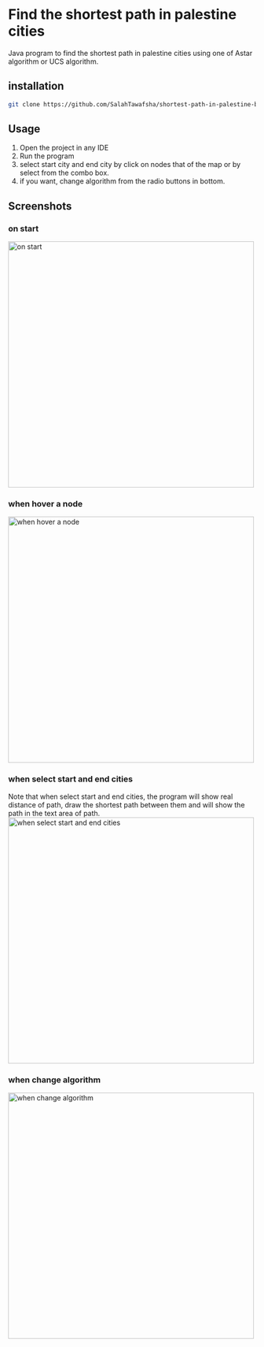 # Find the shortest path in palestine cities

Java program to find the shortest path in palestine cities using one of Astar algorithm or UCS algorithm.

## installation

```bash
git clone https://github.com/SalahTawafsha/shortest-path-in-palestine-by-Astar-or-UCS.git
```

## Usage

1. Open the project in any IDE
2. Run the program
3. select start city and end city by click on nodes that of the map or by select from the combo box.
4. if you want, change algorithm from the radio buttons in bottom.

## Screenshots

### on start

<img src="https://github.com/SalahTawafsha/shortest-path-in-palestine-by-Astar-or-UCS/assets/93351227/02b0e670-c7d0-4602-b476-dcf53d817e6e" alt="on start" width="500"/>

### when hover a node

<img src="https://github.com/SalahTawafsha/shortest-path-in-palestine-by-Astar-or-UCS/assets/93351227/a8f5d032-52e3-4827-bc5d-8cd694bdea39" alt="when hover a node" width="500"/>

### when select start and end cities

Note that when select start and end cities, the program will show real distance of path, draw the shortest path between
them and will show the path in the text area of path.
<img src="https://github.com/SalahTawafsha/shortest-path-in-palestine-by-Astar-or-UCS/assets/93351227/0b00e6ba-4ae9-4884-8ed6-5d51fb052bc4" alt="when select start and end cities" width="500"/>

### when change algorithm

<img src="https://github.com/SalahTawafsha/shortest-path-in-palestine-by-Astar-or-UCS/assets/93351227/48772289-abd2-42c3-a196-2e88d0096f59" alt="when change algorithm" width="500"/>

